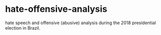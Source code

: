 # hate-offensive-analysis
hate speech and offensive (abusive) analysis during the 2018 presidential election in Brazil. 
